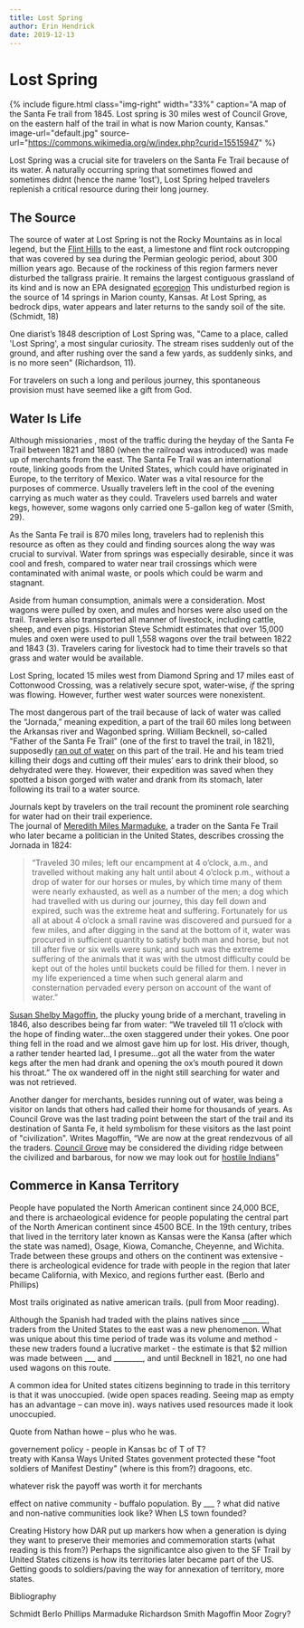 ```yaml
---
title: Lost Spring
author: Erin Hendrick
date: 2019-12-13
---
```




# Lost Spring

{% include figure.html
  class="img-right"
  width="33%"
  caption="A map of the Santa Fe trail from 1845. Lost spring is 30 miles west of Council Grove, on the eastern half of the trail in what is now Marion county, Kansas."
  image-url="default.jpg"
  source-url="https://commons.wikimedia.org/w/index.php?curid=15515947"
%}

Lost Spring was a crucial site for travelers on the Santa Fe Trail because of its water. A naturally occurring spring that sometimes flowed and sometimes didnt (hence the name 'lost'), Lost Spring helped travelers replenish a critical resource during their long journey.

## The Source

The source of water at Lost Spring is not the Rocky Mountains as in local legend, but the [Flint Hills](https://en.wikipedia.org/wiki/Flint_Hills) to the east, a limestone and flint rock outcropping that was covered by sea during the Permian geologic period, about 300 million years ago. Because of the rockiness of this region farmers never disturbed the tallgrass prairie. It remains the largest contiguous grassland of its kind and is now an EPA designated [ecoregion](http://www.kansasnativeplantsociety.org/ecoregions.php) This undisturbed region is the source of 14 springs in Marion county, Kansas. At Lost Spring, as bedrock dips, water appears and later returns to the sandy soil of the site. (Schmidt, 18)

One diarist’s 1848 description of Lost Spring was, "Came to a place, called 'Lost Spring', a most singular curiosity. The stream rises suddenly out of the ground, and after rushing over the sand a few yards, as suddenly sinks, and is no more seen" (Richardson, 11). 

For travelers on such a long and perilous journey, this spontaneous provision must have seemed like a gift from God. 

## Water Is Life

Although missionaries , most of the traffic during the heyday of the Santa Fe Trail between 1821 and 1880 (when the railroad was introduced) was made up of merchants from the east. The Santa Fe Trail was an international route, linking goods from the United States, which could have originated in Europe, to the territory of Mexico. Water was a vital resource for the purposes of commerce. Usually travelers left in the cool of the evening carrying as much water as they could. Travelers used barrels and water kegs, however, some wagons only carried one 5-gallon keg of water (Smith, 29). 

As the Santa Fe trail is 870 miles long, travelers had to replenish this resource as often as they could and finding sources along the way was crucial to survival. Water from springs was especially desirable, since it was cool and fresh, compared to water near trail crossings which were contaminated with animal waste, or pools which could be warm and stagnant. 

Aside from human consumption, animals were a consideration. Most wagons were pulled by oxen, and mules and horses were also used on the trail. Travelers also transported all manner of livestock, including cattle, sheep, and even pigs. Historian Steve Schmidt estimates that over 15,000 mules and oxen were used to pull 1,558 wagons over the trail between 1822 and 1843 (3). Travelers caring for livestock had to time their travels so that grass and water would be available.

Lost Spring, located 15 miles west from Diamond Spring and 17 miles east of Cottonwood Crossing, was a relatively secure spot, water-wise, *if* the spring was flowing. However, further west water sources were nonexistent. 

The most dangerous part of the trail because of lack of water was called the “Jornada,” meaning expedition, a part of the trail 60 miles long between the Arkansas river and Wagonbed spring. 
William Becknell, so-called "Father of the Santa Fe Trail" (one of the first to travel the trail, in 1821), supposedly [ran out of water](https://www.kshs.org/kansapedia/morton-county-kansas/15320) on this part of the trail. He and his team tried killing their dogs and cutting off their mules’ ears to drink their blood, so dehydrated were they. However, their expedition was saved when they spotted a bison gorged with water and drank from its stomach, later following its trail to a water source. 

Journals kept by travelers on the trail recount the prominent role searching for water had on their trail experience.  
The journal of [Meredith Miles Marmaduke](https://en.wikipedia.org/wiki/Meredith_Miles_Marmaduke), a trader on the Santa Fe Trail who later became a politician in the United States, describes crossing the Jornada in 1824: 
>“Traveled 30 miles; left our encampment at 4 o’clock, a.m., and travelled without making any halt until about 4 o’clock p.m., without a drop of water for our horses or mules, by which time many of them were nearly exhausted, as well as a number of the men; a dog which had travelled with us during our journey, this day fell down and expired, such was the extreme heat and suffering. Fortunately for us all at about 4 o’clock a small ravine was discovered and pursued for a few miles, and after digging in the sand at the bottom of it, water was procured in sufficient quantity to satisfy both man and horse, but not till after five or six wells were sunk; and such was the extreme suffering of the animals that it was with the utmost difficulty could be kept out of the holes until buckets could be filled for them. I never in my life experienced a time when such general alarm and consternation pervaded every person on account of the want of water.” 

[Susan Shelby Magoffin](http://www.womenhistoryblog.com/2014/05/susan-shelby-magoffin.html), the plucky young bride of a merchant, traveling in 1846, also describes being far from water: “We traveled till 11 o’clock with the hope of finding water…the oxen staggered under their yokes. One poor thing fell in the road and we almost gave him up for lost. His driver, though, a rather tender hearted lad, I presume…got all the water from the water kegs after the men had drank and opening the ox’s mouth poured it down his throat.” The ox wandered off in the night still searching for water and was not retrieved. 

Another danger for merchants, besides running out of water, was being a visitor on lands that others had called their home for thousands of years. As Council Grove was the last trading point between the start of the trail and its destination of Santa Fe, it held symbolism for these visitors as the last point of "civilization". Writes Magoffin, “We are now at the great rendezvous of all the traders. [Council Grove](https://www.legendsofamerica.com/council-grove-kansas/) may be considered the dividing ridge between the civilized and barbarous, for now we may look out for [hostile Indians](https://www.independent.org/publications/tir/article.asp?id=803)” 

## Commerce in Kansa Territory 

People have populated the North American continent since 24,000 BCE, and there is archaeological evidence for people populating the central part of the North American continent since 4500 BCE. In the 19th century, tribes that lived in the territory later known as Kansas were the Kansa (after which the state was named), Osage, Kiowa, Comanche, Cheyenne, and Wichita. Trade between these groups and others on the continent was extensive - there is archeological evidence for trade with people in the region that later became California, with Mexico, and regions further east. (Berlo and Phillips)

Most trails originated as native american trails. (pull from Moor reading).  

Although the Spanish had traded with the plains natives since _______, traders from the United States to the east was a new phenomenon. What was unique about this time period of trade was its volume and method - these new traders found a lucrative market - the estimate is that $2 million was made between ___ and ________, and until Becknell in 1821, no one had used wagons on this route. 

A common idea for United states citizens beginning to trade in this territory is that it was unoccupied. (wide open spaces reading. Seeing map as empty has an advantage – can move in). ways natives used resources made it look unoccupied. 

Quote from Nathan howe – plus who he was. 


governement policy - 
people in Kansas bc of T of T?  
treaty with Kansa
Ways United States govenment protected these "foot soldiers of Manifest Destiny" (where is this from?) dragoons, etc. 

whatever risk the payoff was worth it for merchants

effect on native community - buffalo population. By ___ ? what did native and non-native communities look like? When LS town founded? 

Creating History 
how DAR put up markers
how when a generation is dying they want to preserve their memories and commemoration starts (what reading is this from?) 
Perhaps the significantce also given to the SF Trail by United States citizens is how its territories later became part of the US. Getting goods to soldiers/paving the way for annexation of territory, more states. 

Bibliography

Schmidt
Berlo Phillips
Marmaduke
Richardson
Smith
Magoffin
Moor
Zogry? 


 
